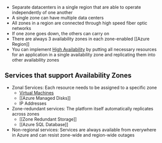 - Separate datacenters in a single region that are able to operate independently of one another
- A single zone can have multiple data centers
- All zones in a region are connected through high speed fiber optic networks
- If one zone goes down, the others can carry on
- There are always 3 availability zones in each zone-enabled [[Azure Region]]
- You can implement [High Availability](High%20Availability.md) by putting all necessary resources for an application in a single availability zone and replicating them into other availability zones

## Services that support Availability Zones
- Zonal Services: Each resource needs to be assigned to a specific zone
	- [Virtual Machines](Virtual%20Machine.md)
	- [[Azure Managed Disks]]
	- IP Addresses
- Zone-redundant services: The platform itself automatically replicates across zones
	- [[Zone Redundant Storage]]
	- [[Azure SQL Database]]
- Non-regional services: Services are always available from everywhere in Azure and can resist zone-wide and region-wide outages